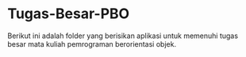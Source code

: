 # Tugas-Besar-PBO
Berikut ini adalah folder yang berisikan aplikasi untuk memenuhi tugas besar mata kuliah pemrograman berorientasi objek.
